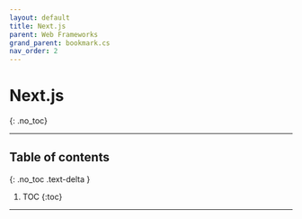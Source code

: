 ```yaml
---
layout: default
title: Next.js
parent: Web Frameworks
grand_parent: bookmark.cs
nav_order: 2
---
```


# Next.js
{: .no_toc}

---

## Table of contents
{: .no_toc .text-delta }

1. TOC
{:toc}

---
